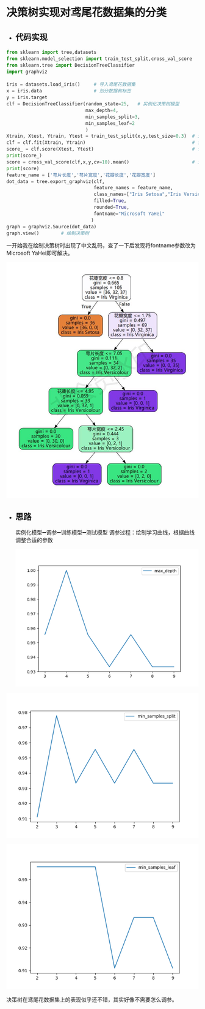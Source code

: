 # 决策树实现对鸢尾花数据集的分类

- ## 代码实现

```python
from sklearn import tree,datasets
from sklearn.model_selection import train_test_split,cross_val_score
from sklearn.tree import DecisionTreeClassifier
import graphviz

iris = datasets.load_iris()		# 导入鸢尾花数据集
x = iris.data					# 划分数据和标签
y = iris.target
clf = DecisionTreeClassifier(random_state=25,	# 实例化决策树模型
                             max_depth=4,
                             min_samples_split=3,
                             min_samples_leaf=2
                             )
Xtrain, Xtest, Ytrain, Ytest = train_test_split(x,y,test_size=0.3)	# 划分训练集和测试集
clf = clf.fit(Xtrain, Ytrain)										# 训练集拟合模型
score_ = clf.score(Xtest, Ytest)									# 计算精确度
print(score_)
score = cross_val_score(clf,x,y,cv=10).mean()						# 交叉验证
print(score)
feature_name = ['萼片长度','萼片宽度','花瓣长度','花瓣宽度']
dot_data = tree.export_graphviz(clf,
                                feature_names = feature_name,
                                class_names=["Iris Setosa","Iris Versicolour","Iris Virginica"],
                                filled=True,
                                rounded=True,
                                fontname="Microsoft YaHei"
                               )
graph = graphviz.Source(dot_data)
graph.view()		# 绘制决策树
```
一开始我在绘制决策树时出现了中文乱码，查了一下后发现将fontname参数改为Microsoft YaHei即可解决。

![image](https://github.com/bnsanshi/Classification-of-iris-datasets/blob/main/Source.gv_00.jpg)

- ## 思路
  实例化模型➖调参➖训练模型➖测试模型
  调参过程：绘制学习曲线，根据曲线调整合适的参数

  ![image](https://github.com/bnsanshi/Classification-of-iris-datasets/blob/main/max_depth.png)


![image](https://github.com/bnsanshi/Classification-of-iris-datasets/blob/main/min_samples_split.png)

![image](https://github.com/bnsanshi/Classification-of-iris-datasets/blob/main/min_samples_leaf.png)



决策树在鸢尾花数据集上的表现似乎还不错，其实好像不需要怎么调参。




